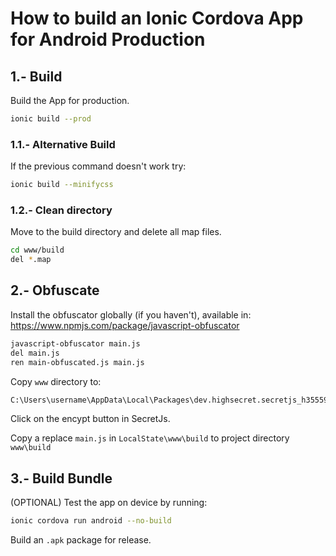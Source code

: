 
# How to build an Ionic Cordova App for Android Production




## 1.- Build

Build the App for production.

```bash
ionic build --prod
```




### 1.1.- Alternative Build

If the previous command doesn't work try:

```bash
ionic build --minifycss
```




### 1.2.- Clean directory

Move to the build directory and delete all map files.

```bash
cd www/build
del *.map
```




## 2.- Obfuscate

Install the obfuscator globally (if you haven't), available in: https://www.npmjs.com/package/javascript-obfuscator

```bash
javascript-obfuscator main.js
del main.js
ren main-obfuscated.js main.js
```

Copy `www` directory to:

```bash
C:\Users\username\AppData\Local\Packages\dev.highsecret.secretjs_h35559jr9hy9m\LocalState\
```

Click on the encypt button in SecretJs.

Copy a replace `main.js` in `LocalState\www\build` to project directory `www\build`




## 3.- Build Bundle

(OPTIONAL) Test the app on device by running:

```bash
ionic cordova run android --no-build
```

Build an `.apk` package for release.

